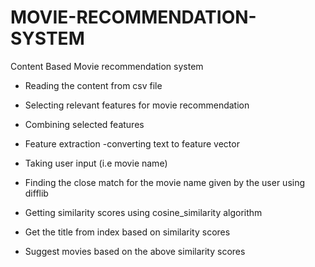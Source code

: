 # MOVIE-RECOMMENDATION-SYSTEM
Content Based Movie recommendation system

* Reading the content from csv file 

* Selecting relevant features for movie recommendation

* Combining selected features

* Feature extraction 
  -converting text to feature vector
  
* Taking user input (i.e movie name)

* Finding the close match for the movie name given by the user using difflib

* Getting similarity scores using cosine_similarity algorithm

* Get the title from index based on similarity scores

* Suggest movies based on the above similarity scores
